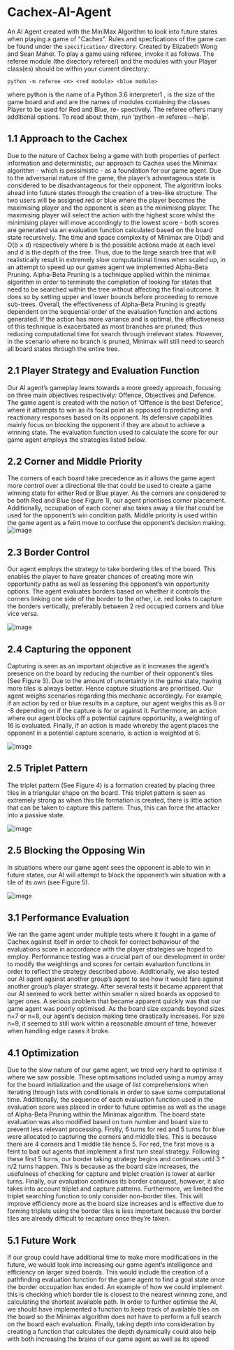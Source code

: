 # Cachex-AI-Agent
An AI Agent created with the MiniMax Algorithm to look into future states when playing a game of "Cachex". Rules and specfications of the game can be found under the ```specification/``` directory. Created by Elizabeth Wong and Sean Maher. To play a game using referee, invoke it as follows. The referee module (the directory referee/) and the modules with your Player class(es) should be within your current directory:
```
python -m referee <n> <red module> <blue module>
```
where python is the name of a Python 3.6 interpreter1 , <n> is the size of the game board and <red module>
and <blue module> are the names of modules containing the classes Player to be used for Red and Blue, re-
spectively. The referee offers many additional options. To read about them, run ‘python -m referee --help’.

## 1.1 Approach to the Cachex

Due to the nature of Cachex being a game with both properties of perfect information and
deterministic, our approach to Cachex uses the Minimax algorithm - which is pessimistic - as
a foundation for our game agent. Due to the adversarial nature of the game, the player’s
advantageous state is considered to be disadvantageous for their opponent. The algorithm
looks ahead into future states through the creation of a tree-like structure. The two users will
be assigned red or blue where the player becomes the maximising player and the opponent is
seen as the minimising player. The maximising player will select the action with the highest
score whilst the minimising player will move accordingly to the lowest score - both scores
are generated via an evaluation function calculated based on the board state recursively.
The time and space complexity of Minimax are O(bd) and O(b × d) respectively where b is
the possible actions made at each level and d is the depth of the tree. Thus, due to the large
search tree that will realistically result in extremely slow computational times when scaled
up, in an attempt to speed up our games agent we implemented Alpha-Beta Pruning.
Alpha-Beta Pruning is a technique applied within the minimax algorithm in order to
terminate the completion of looking for states that need to be searched within the tree without
affecting the final outcome. It does so by setting upper and lower bounds before proceeding
to remove sub-trees.
Overall, the effectiveness of Alpha-Beta Pruning is greatly dependent on the sequential order
of the evaluation function and actions generated. If the action has more variance and is
optimal, the effectiveness of this technique is exacerbated as most branches are pruned; thus
reducing computational time for search through irrelevant states. However, in the scenario
where no branch is pruned, Minimax will still need to search all board states through the
entire tree.

## 2.1 Player Strategy and Evaluation Function
Our AI agent’s gameplay leans towards a more greedy approach, focusing on three main
objectives respectively: Offence, Objectives and Defence. The game agent is created with the
notion of ‘Offence is the best Defence’, where it attempts to win as its focal point as opposed
to predicting and reactionary responses based on its opponent. Its defensive capabilities
mainly focus on blocking the opponent if they are about to achieve a winning state. The
evaluation function used to calculate the score for our game agent employs the strategies
listed below.

## 2.2 Corner and Middle Priority
The corners of each board take precedence as it allows the game agent more control over a
directional tile that could be used to create a game winning state for either Red or Blue
player. As the corners are considered to be both Red and Blue (see Figure 1), our agent
prioritises corner placement. Additionally, occupation of each corner also takes away a tile
that could be used for the opponent’s win condition path. Middle priority is used within the game 
agent as a feint move to confuse the opponent’s decision making.
![image](https://user-images.githubusercontent.com/70874436/210519366-092af6fa-9556-4b4a-a79a-ac4e3e7cda58.png)


## 2.3 Border Control
Our agent employs the strategy to take bordering tiles of the board. This enables the player to
have greater chances of creating more win opportunity paths as well as lessening the
opponent’s win opportunity options. The agent evaluates borders based on whether it controls
the corners linking one side of the border to the other, i.e. red looks to capture the borders
vertically, preferably between 2 red occupied corners and blue vice versa.

![image](https://user-images.githubusercontent.com/70874436/210519430-22c59f5f-0a7c-4ae9-be26-02b67533577d.png)

## 2.4 Capturing the opponent
Capturing is seen as an important objective as it increases the agent’s presence on the board
by reducing the number of their opponent’s tiles (See Figure 3). Due to the amount of
uncertainty in the game state, having more tiles is always better. Hence capture situations are
prioritised. Our agent weighs scenarios regarding this mechanic accordingly. For example, if
an action by red or blue results in a capture, our agent weighs this as 8 or -8 depending on if
the capture is for or against it. Furthermore, an action where our agent blocks off a potential
capture opportunity, a weighting of 16 is evaluated. Finally, if an action is made whereby the
agent places the opponent in a potential capture scenario, is action is weighted at 6.

![image](https://user-images.githubusercontent.com/70874436/210519465-3f5fd78e-fbe7-4c34-856d-477652e2ed76.png)

## 2.5 Triplet Pattern
The triplet pattern (See Figure 4) is a formation created by placing three tiles in a triangular
shape on the board. This triplet pattern is seen as extremely strong as when this tile formation
is created, there is little action that can be taken to capture this pattern. Thus, this can force
the attacker into a passive state.

![image](https://user-images.githubusercontent.com/70874436/210519502-82b562c9-03c3-4bbb-8876-2b74e3fbe4cd.png)

## 2.5 Blocking the Opposing Win
In situations where our game agent sees the opponent is able to win in future states, our AI
will attempt to block the opponent’s win situation with a tile of its own (see Figure 5).

![image](https://user-images.githubusercontent.com/70874436/210519539-3a54f3ea-4684-4a09-9f3c-54bcae8e1a97.png)

## 3.1 Performance Evaluation
We ran the game agent under multiple tests where it fought in a game of Cachex against itself
in order to check for correct behaviour of the evaluations score in accordance with the player
strategies we hoped to employ. Performance testing was a crucial part of our development in
order to modify the weightings and scores for certain evaluation functions in order to reflect
the strategy described above. Additionally, we also tested our AI agent against another
group’s agent to see how it would fare against another group’s player strategy. After several
tests it became apparent that our AI seemed to work better within smaller n sized boards as
opposed to larger ones. A serious problem that became apparent quickly was that our game
agent was poorly optimised. As the board size expands beyond sizes n=7 or n=8, our agent’s
decision making time drastically increases. For size n=9, it seemed to still work within a
reasonable amount of time, however when handling edge cases it broke.

## 4.1 Optimization
Due to the slow nature of our game agent, we tried very hard to optimise it where we saw
possible. These optimisations included using a numpy array for the board initialization and
the usage of list comprehensions when iterating through lists with conditionals in order to
save some computational time. Additionally, the sequence of each evaluation function used in
the evaluation score was placed in order to future optimise as well as the usage of Alpha-Beta
Pruning within the Minimax algorithm.
The board state evaluation was also modified based on turn number and board size to prevent
less relevant processing. Firstly, 6 turns for red and 5 turns for blue were allocated to
capturing the corners and middle tiles. This is because there are 4 corners and 1 middle tile
hence 5. For red, the first move is a feint to bait out agents that implement a first turn steal
strategy. Following these first 5 turns, our border taking strategy begins and continues until
3 * n/2 turns happen. This is because as the board size increases, the usefulness of checking for
capture and triplet creation is lower at earlier turns. Finally, our evaluation continues its
border conquest, however, it also takes into account triplet and capture patterns.
Furthermore, we limited the triplet searching function to only consider non-border tiles. This
will improve efficiency more as the board size increases and is effective due to forming
triplets using the border tiles is less important because the border tiles are already difficult to
recapture once they’re taken.

## 5.1 Future Work
If our group could have additional time to make more modifications in the future, we would
look into increasing our game agent’s intelligence and efficiency on larger sized boards. This
would include the creation of a pathfinding evaluation function for the game agent to find a
goal state once the border occupation has ended. An example of how we could implement
this is checking which border tile is closest to the nearest winning zone, and calculating the
shortest available path. In order to further optimise the AI, we should have implemented a
function to keep track of available tiles on the board so the Minimax algorithm does not have
to perform a full search on the board each evaluation. Finally, taking depth into consideration
by creating a function that calculates the depth dynamically could also help with both
increasing the brains of our game agent as well as its speed

